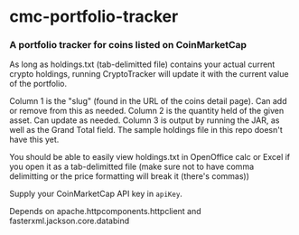 # cmc-portfolio-tracker

### A portfolio tracker for coins listed on CoinMarketCap

As long as holdings.txt (tab-delimitted file) contains your actual current crypto holdings, running CryptoTracker will update it with the current value of the portfolio.

Column 1 is the "slug" (found in the URL of the coins detail page). Can add or remove from this as needed.
Column 2 is the quantity held of the given asset. Can update as needed.
Column 3 is output by running the JAR, as well as the Grand Total field. The sample holdings file in this repo doesn't have this yet.

You should be able to easily view holdings.txt in OpenOffice calc or Excel if you open it as a tab-delimitted file (make sure not to have comma delimitting or the price formatting will break it (there's commas))

Supply your CoinMarketCap API key in `apiKey`.

Depends on apache.httpcomponents.httpclient and fasterxml.jackson.core.databind